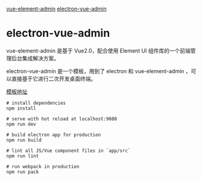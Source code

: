 

[vue-element-admin](https://panjiachen.github.io/vue-element-admin-site/zh/)
[electron-vue-admin](https://github.com/PanJiaChen/electron-vue-admin)



# electron-vue-admin

vue-element-admin 是基于 Vue2.0，配合使用 Element UI 组件库的一个前端管理后台集成解决方案。

electron-vue-admin 是一个模板，用到了 electron 和 vue-element-admin ，可以直接基于它进行二次开发桌面终端。


[模板地址](https://github.com/PanJiaChen/electron-vue-admin)

```
# install dependencies
npm install

# serve with hot reload at localhost:9080
npm run dev

# build electron app for production
npm run build

# lint all JS/Vue component files in `app/src`
npm run lint

# run webpack in production
npm run pack
```